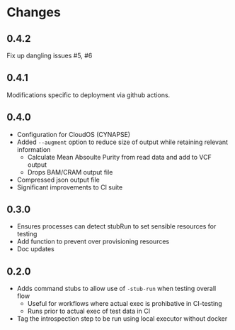 # Changes

## 0.4.2

Fix up dangling issues #5, #6

## 0.4.1

Modifications specific to deployment via github actions.

## 0.4.0

- Configuration for CloudOS (CYNAPSE)
- Added `--augment` option to reduce size of output while retaining relevant information
  - Calculate Mean Absoulte Purity from read data and add to VCF output
  - Drops BAM/CRAM output file
- Compressed json output file
- Significant improvements to CI suite

## 0.3.0

- Ensures processes can detect stubRun to set sensible resources for testing
- Add function to prevent over provisioning resources
- Doc updates

## 0.2.0

- Adds command stubs to allow use of `-stub-run` when testing overall flow
  - Useful for workflows where actual exec is prohibative in CI-testing
  - Runs prior to actual exec of test data in CI
- Tag the introspection step to be run using local executor without docker
